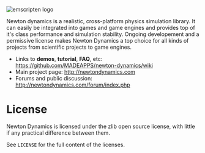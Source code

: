 ![emscripten logo](http://newtondynamics.com/forum/styles/prosilver/imageset/site_logo.png)

Newton dynamics is a realistic, cross-platform physics simulation library. It can easily be integrated into games and game engines and provides top of it's class performance and simulation stability.
Ongoing developement and a permissive license makes Newton Dynamics a top choice for all kinds of projects from scientific projects to game engines.

* Links to **demos**, **tutorial**, **FAQ**, etc: <https://github.com/MADEAPPS/newton-dynamics/wiki>
* Main project page: <http://newtondynamics.com>
* Forums and public discussion: <http://newtondynamics.com/forum/index.php>


License
=======
Newton Dynamics is licensed under the zlib open source license, with little if any practical difference between them.

See `LICENSE` for the full content of the licenses.

